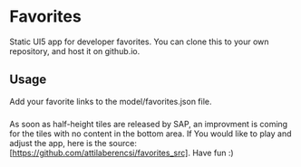 # Favorites

Static UI5 app for developer favorites. You can clone this to your own repository, and host it on github.io.

## Usage

Add your favorite links to the model/favorites.json file.

###
As soon as half-height tiles are released by SAP, an improvment is coming for the tiles with no content in the bottom area.
If You would like to play and adjust the app, here is the source: [https://github.com/attilaberencsi/favorites_src]. 
Have fun :)
